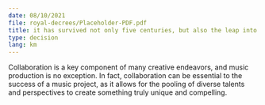 ```yaml
---
date: 08/10/2021
file: royal-decrees/Placeholder-PDF.pdf
title: it has survived not only five centuries, but also the leap into electronic typesetting, remaining essentially unchanged. It was popularised in the 1960s with the.
type: decision
lang: km
---
```


Collaboration is a key component of many creative endeavors, and music production is no exception. In fact, collaboration can be essential to the success of a music project, as it allows for the pooling of diverse talents and perspectives to create something truly unique and compelling.
